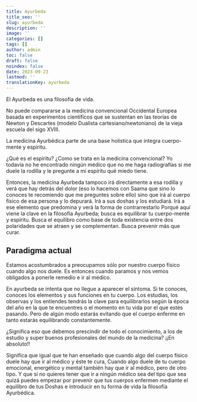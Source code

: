 ```yaml
---
title: Ayurbeda
title_seo: ''
slug: ayurbeda
description: ''
image: ''
categories: []
tags: []
author: admin
toc: false
draft: false
noindex: false
date: 2023-09-23
lastmod: ''
translationKey: ayurbeda
---
```


El Ayurbeda es una filosofía de vida.

No puede compararse a la medicina convencional Occidental Europea basada en experimentos científicos que se sustentan en las teorías de Newton y Descartes (modelo Dualista cartesiano/newtoniano) de la vieja escuela del sigo XVIII.

La medicina Ayurbédica parte de una base holística que integra cuerpo-mente y espíritu.

¿Qué es el espíritu? ¿Como se trata en la medicina convencional? Yo todavía no he encontrado ningún médico que no me haga radiografías si me duele la rodilla y le pregunte a mi espíritu qué miedo tiene.

Entonces, la medicina Ayurbeda tampoco irá directamente a esa rodilla y verá que hay detrás del dolor (eso lo hacemos con Saama que sino lo conoces te recomiendo que me preguntes sobre ello) sino que irá al cuerpo físico de esa persona y lo depurará. Irá a sus doshas y los estudiará. Irá a ese elemento que predomina y verá la forma de contrarrestarlo
Porqué aquí viene la clave en la filosofía Ayurbeda; busca es equilibrar tu cuerpo-mente y espíritu. Busca el equilibro como base de toda existencia entre dos polaridades que se atraen y se complementan. Busca prevenir más que curar.

## Paradigma actual

Estamos acostumbrados a preocupamos sólo por nuestro cuerpo físico cuando algo nos duele. Es entonces cuando paramos y nos vemos obligados a ponerle remedio e ir al médico.

En ayurbeda se intenta que no llegue a aparecer el síntoma. Si te conoces, conoces los elementos y sus funciones en tu cuerpo. Los estudias, los observas y los entiendes tendrás la clave para equilibrarlos según la época del año en la que te encuentres o el momento en tu vida por el que estés pasando. Pero de algún modo estarás evitando que el cuerpo enferme en tanto estarás equilibrando constantemente.

¿Significa eso que debemos prescindir de todo el conocimiento, a los de estudio y super buenos profesionales del mundo de la medicina? ¡¡En absoluto!!

Significa que igual que te han enseñado que cuando algo del cuerpo físico duele hay que ir al médico y éste te cura, Cuando algo duele de tu cuerpo emocional, energético y mental también hay que ir al médico, pero de otro tipo. Y que si no quieres tener que ir a ningún médico sea del tipo que sea quizá puedes empezar por prevenir que tus cuerpos enfermen mediante el equilibro de tus Doshas e introducir en tu forma de vida la filosofía Ayurbédica.

